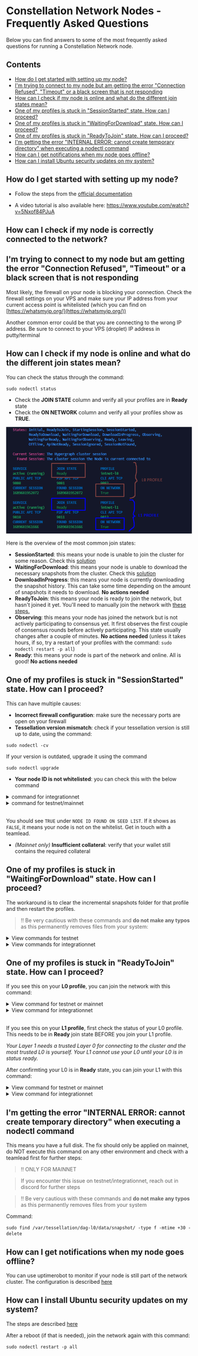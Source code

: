 # Constellation Network Nodes - Frequently Asked Questions
Below you can find answers to some of the most frequently asked questions for running a Constellation Network node.

## Contents

- [How do I get started with setting up my node?](#how-do-i-get-started-with-setting-up-my-node)
- [I'm trying to connect to my node but am getting the error "Connection Refused", "Timeout" or a black screen that is not responding](#im-trying-to-connect-to-my-node-but-am-getting-the-error-connection-refused-timeout-or-a-black-screen-that-is-not-responding)
- [How can I check if my node is online and what do the different join states mean?](#how-can-i-check-if-my-node-is-online-and-what-do-the-different-join-states-mean)
- [One of my profiles is stuck in "SessionStarted" state. How can I proceed?](#one-of-my-profiles-is-stuck-in-sessionstarted-state-how-can-i-proceed)
- [One of my profiles is stuck in "WaitingForDownload" state. How can I proceed?](#one-of-my-profiles-is-stuck-in-waitingfordownload-state-how-can-i-proceed)
- [One of my profiles is stuck in "ReadyToJoin" state. How can I proceed?](#one-of-my-profiles-is-stuck-in-readytojoin-state-how-can-i-proceed)
- [I'm getting the error "INTERNAL ERROR: cannot create temporary directory" when executing a nodectl command](#im-getting-the-error-internal-error-cannot-create-temporary-directory-when-executing-a-nodectl-command)
- [How can I get notifications when my node goes offline?](#how-can-i-get-notifications-when-my-node-goes-offline)
- [How can I install Ubuntu security updates on my system?](#how-can-i-install-ubuntu-security-updates-on-my-system)

## How do I get started with setting up my node?
- Follow the steps from the [official documentation](https://docs.constellationnetwork.io/validate)

- A video tutorial is also available here: https://www.youtube.com/watch?v=5Nxof84PJuA

## How can I check if my node is correctly connected to the network?

## I'm trying to connect to my node but am getting the error "Connection Refused", "Timeout" or a black screen that is not responding

Most likely, the firewall on your node is blocking your connection. Check the firewall settings on your VPS and make sure your IP address from your current access point is whitelisted (which you can find on [https://whatsmyip.org/](https://whatsmyip.org/))

Another common error could be that you are connecting to the wrong IP address. Be sure to connect to your VPS (droplet) IP address in putty/terminal

## How can I check if my node is online and what do the different join states mean?

You can check the status through the command: 

```
sudo nodectl status
```

- Check the **JOIN STATE** column and verify all your profiles are in **Ready** state 
- Check the **ON NETWORK** column and verify all your profiles show as **TRUE**.

![Nodectl Status](images/nodectl_status.png)


Here is the overview of the most common join states:

- **SessionStarted**: this means your node is unable to join the cluster for some reason. Check this [solution](#one-of-my-profiles-is-stuck-in-sessionstarted-state-how-can-i-proceed)
- **WaitingForDownload**: this means your node is unable to download the necessary snapshots from the cluster. Check this [solution](#one-of-my-profiles-is-stuck-in-waitingfordownload-state-how-can-i-proceed)
- **DownloadInProgress**: this means your node is currently downloading the snapshot history. This can take some time depending on the amount of snapshots it needs to download. **No actions needed**
- **ReadyToJoin**: this means your node is ready to join the network, but hasn't joined it yet. You'll need to manually join the network with [these steps.](#one-of-my-profiles-is-stuck-in-readytojoin-state-how-can-i-proceed)
- **Observing**: this means your node has joined the network but is not actively participating to consensus yet. It first observes the first couple of consensus rounds before actively participating. This state usually changes after a couple of minutes. **No actions needed** (unless it takes hours, if so, try a restart of your profiles with the command: `sudo nodectl restart -p all`)
- **Ready**: this means your node is part of the network and online. All is good! **No actions needed**

## One of my profiles is stuck in "SessionStarted" state. How can I proceed?

This can have multiple causes:
- **Incorrect firewall configuration**: make sure the necessary ports are open on your firewall
- **Tessellation version mismatch**: check if your tessellation version is still up to date, using the command: 

```
sudo nodectl -cv
```

If your version is outdated, upgrade it using the command 

```
sudo nodectl upgrade
```

- **Your node ID is not whitelisted**: you can check this with the below command 

<details>
  <summary>command for integrationnet</summary>

```
sudo nodectl check_seedlist -p intnet-l0
```

</details>

<details>
  <summary>command for testnet/mainnet</summary>


``` 
sudo nodectl check_seedlist -p dag-l0
```
</details>
<br>

You should see `TRUE` under `NODE ID FOUND ON SEED LIST`. If it shows as `FALSE`, it means your node is not on the whitelist. Get in touch with a teamlead.


- *(Mainnet only)* **Insufficient collateral**: verify that your wallet still contains the required collateral

## One of my profiles is stuck in "WaitingForDownload" state. How can I proceed?

The workaround is to clear the incremental snapshots folder for that profile and then restart the profiles. 

> !! Be very cautious with these commands and **do not make any typos** as this permanently removes files from your system:

<details>
  <summary>View commands for testnet</summary>

```
sudo nodectl leave -p dag-l0

sudo nodectl leave -p dag-l1

sudo rm -rf /var/tessellation/dag-l0/data/incremental_snapshot

sudo nodectl restart -p all
```
</details>

<details>
  <summary>View commands for integrationnet</summary>

```
sudo nodectl leave -p intnet-l0

sudo nodectl leave -p intnet-l1

sudo rm -rf /var/tessellation/intnet-l0/data/incremental_snapshot

sudo nodectl restart -p all
```
</details>

## One of my profiles is stuck in "ReadyToJoin" state. How can I proceed?

If you see this on your **L0 profile**, you can join the network with this command:

<details>
  <summary>View command for testnet or mainnet</summary>

```
sudo nodectl join -p dag-l0
```
</details>

<details>
  <summary>View command for integrationnet</summary>

 ```
 sudo nodectl join -p intnet-l0
 ```
</details>
<br>

If you see this on your **L1 profile**, first check the status of your L0 profile. This needs to be in **Ready** join state BEFORE you join your L1 profile.

*Your Layer 1 needs a trusted Layer 0 for connecting to the cluster and the most trusted L0 is yourself. Your L1 cannot use your L0 until your L0 is in status ready.*

After confirmting your L0 is in **Ready** state, you can join your L1 with this command:

<details>
  <summary>View command for testnet or mainnet</summary>

```
sudo nodectl join -p dag-l1
```
</details>

<details>
  <summary>View command for integrationnet</summary>

```
sudo nodectl join -p intnet-l1
```
</details>

## I'm getting the error "INTERNAL ERROR: cannot create temporary directory" when executing a nodectl command

This means you have a full disk. The fix should only be applied on mainnet, do NOT execute this command on any other environment and check with a teamlead first for further steps:

> !! ONLY FOR MAINNET

> If you encounter this issue on testnet/integrationnet, reach out in discord for further steps

> !! Be very cautious with these commands and **do not make any typos** as this permanently removes files from your system

Command:
```
sudo find /var/tessellation/dag-l0/data/snapshot/ -type f -mtime +30 -delete
```

## How can I get notifications when my node goes offline?

You can use uptimerobot to monitor if your node is still part of the network cluster. The configuration is described [here](https://constellation.nebula-tech.io/knowledgebase/server-monitoring)

## How can I install Ubuntu security updates on my system?

The steps are described [here](https://constellation.nebula-tech.io/knowledgebase/server-updates)

After a reboot (if that is needed), join the network again with this command:

```
sudo nodectl restart -p all
```